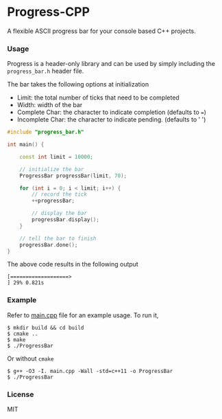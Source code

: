 Progress-CPP
===

A flexible ASCII progress bar for your console based C++ projects.

### Usage
Progress is a header-only library and can be used by simply including the `progress_bar.h` header file.

The bar takes the following options at initialization
- Limit: the total number of ticks that need to be completed
- Width: width of the bar
- Complete Char: the character to indicate completion (defaults to `=`)
- Incomplete Char: the character to indicate pending. (defaults to ' ')

```c++
#include "progress_bar.h"

int main() {

    const int limit = 10000;

    // initialize the bar
    ProgressBar progressBar(limit, 70);

    for (int i = 0; i < limit; i++) {
        // record the tick
        ++progressBar;

        // display the bar
        progressBar.display();
    }

    // tell the bar to finish
    progressBar.done();
}
```
The above code results in the following output

```
[===================>                                                 ] 29% 0.821s
```

### Example
Refer to [main.cpp](main.cpp) file for an example usage. To run it,

```
$ mkdir build && cd build
$ cmake ..
$ make
$ ./ProgressBar
```

Or without `cmake`
```
$ g++ -O3 -I. main.cpp -Wall -std=c++11 -o ProgressBar
$ ./ProgressBar
```

### License
MIT
